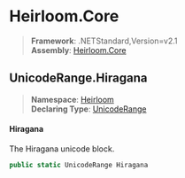 # Heirloom.Core

> **Framework**: .NETStandard,Version=v2.1  
> **Assembly**: [Heirloom.Core][0]  

## UnicodeRange.Hiragana

> **Namespace**: [Heirloom][0]  
> **Declaring Type**: [UnicodeRange][1]  

#### Hiragana

The Hiragana unicode block.

```cs
public static UnicodeRange Hiragana
```

[0]: ../../../Heirloom.Core.md
[1]: ../UnicodeRange.md
